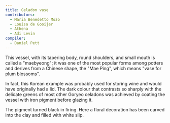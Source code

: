 ```yaml
---
title: Celadon vase
contributors:
  - Maria Benedetto Mozo
  - Louisa de Gooijer
  - Athena
  - Adi Levin
compiler:
  - Daniel Pett
---
```


This vessel, with its tapering body, round shoulders, and small mouth is called a "maebyeong"; it was one of the most popular forms among potters and derives from a Chinese shape, the "Mae Ping", which means "vase for plum blossoms".

In fact, this Korean example was probably used for storing wine and would have
originally had a lid. The dark colour that contrasts so sharply with the delicate greens of most other Goryeo celadons was achieved by coating the vessel with iron pigment before glazing it.

The pigment turned black in firing. Here a floral decoration has been carved into the clay and filled with white slip.
